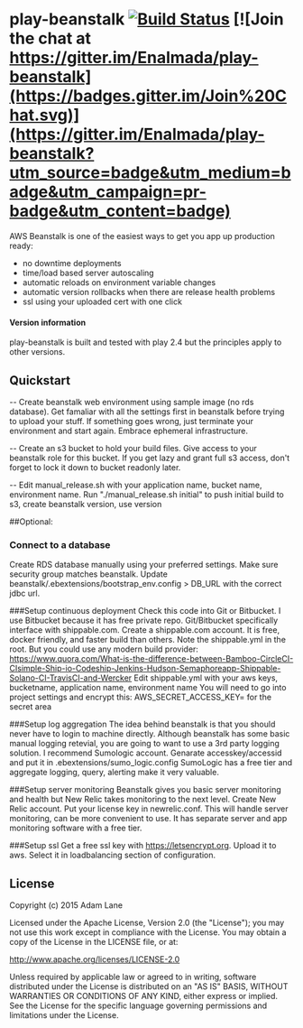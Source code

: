 # play-beanstalk [![Build Status](https://travis-ci.org/Enalmada/play-beanstalk.svg?branch=master)](https://travis-ci.org/Enalmada/play-beanstalk) [![Join the chat at https://gitter.im/Enalmada/play-beanstalk](https://badges.gitter.im/Join%20Chat.svg)](https://gitter.im/Enalmada/play-beanstalk?utm_source=badge&utm_medium=badge&utm_campaign=pr-badge&utm_content=badge)

AWS Beanstalk is one of the easiest ways to get you app up production ready:
 - no downtime deployments
 - time/load based server autoscaling
 - automatic reloads on environment variable changes
 - automatic version rollbacks when there are release health problems
 - ssl using your uploaded cert with one click


#### Version information
play-beanstalk is built and tested with play 2.4 but the principles apply to other versions.

## Quickstart

-- Create beanstalk web environment using sample image (no rds database).
   Get famaliar with all the settings first in beanstalk before trying to upload your stuff.
   If something goes wrong, just terminate your environment and start again.  Embrace ephemeral infrastructure. 

-- Create an s3 bucket to hold your build files.  Give access to your beanstalk role for this bucket.
   If you get lazy and grant full s3 access, don't forget to lock it down to bucket readonly later.

-- Edit manual_release.sh with your application name, bucket name, environment name.
   Run "./manual_release.sh initial" to push initial build to s3, create beanstalk version, use version

##Optional:


### Connect to a database

   Create RDS database manually using your preferred settings.  Make sure security group matches beanstalk.
   Update beanstalk/.ebextensions/bootstrap_env.config > DB_URL with the correct jdbc url.

###Setup continuous deployment
   Check this code into Git or Bitbucket.  I use Bitbucket because it has free private repo.
   Git/Bitbucket specifically interface with shippable.com.
   Create a shippable.com account.  It is free, docker friendly, and faster build than others.  Note the shippable.yml in the root.
   But you could use any modern build provider:
   https://www.quora.com/What-is-the-difference-between-Bamboo-CircleCI-CIsimple-Ship-io-Codeship-Jenkins-Hudson-Semaphoreapp-Shippable-Solano-CI-TravisCI-and-Wercker
   Edit shippable.yml with your aws keys, bucketname, application name, environment name
   You will need to go into project settings and encrypt this: AWS_SECRET_ACCESS_KEY=<your secret key here> for the secret area

###Setup log aggregation
   The idea behind beanstalk is that you should never have to login to machine directly.
   Although beanstalk has some basic manual logging retevial, you are going to want to use a 3rd party logging solution.
   I recommend Sumologic account.  Genarate accesskey/accessid and put it in .ebextensions/sumo_logic.config
   SumoLogic has a free tier and aggregate logging, query, alerting make it very valuable.

###Setup server monitoring
   Beanstalk gives you basic server monitoring and health but New Relic takes monitoring to the next level.
   Create New Relic account.  Put your license key in newrelic.conf.  This will handle server monitoring, can be more convenient to use.
   It has separate server and app monitoring software with a free tier.

###Setup ssl
   Get a free ssl key with https://letsencrypt.org.  Upload it to aws.  Select it in loadbalancing section of configuration.


## License

Copyright (c) 2015 Adam Lane

Licensed under the Apache License, Version 2.0 (the "License"); you may not use this work except in compliance with the License. You may obtain a copy of the License in the LICENSE file, or at:

http://www.apache.org/licenses/LICENSE-2.0

Unless required by applicable law or agreed to in writing, software distributed under the License is distributed on an "AS IS" BASIS, WITHOUT WARRANTIES OR CONDITIONS OF ANY KIND, either express or implied. See the License for the specific language governing permissions and limitations under the License.


